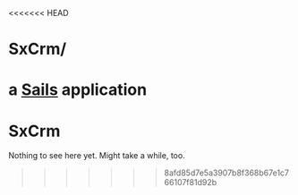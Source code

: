 <<<<<<< HEAD
# SxCrm/

a [Sails](http://sailsjs.org) application
=======
# SxCrm
Nothing to see here yet. Might take a while, too.
>>>>>>> 8afd85d7e5a3907b8f368b67e1c766107f81d92b
